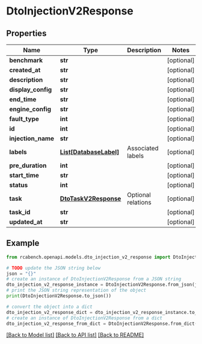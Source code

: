 # DtoInjectionV2Response


## Properties

Name | Type | Description | Notes
------------ | ------------- | ------------- | -------------
**benchmark** | **str** |  | [optional] 
**created_at** | **str** |  | [optional] 
**description** | **str** |  | [optional] 
**display_config** | **str** |  | [optional] 
**end_time** | **str** |  | [optional] 
**engine_config** | **str** |  | [optional] 
**fault_type** | **int** |  | [optional] 
**id** | **int** |  | [optional] 
**injection_name** | **str** |  | [optional] 
**labels** | [**List[DatabaseLabel]**](DatabaseLabel.md) | Associated labels | [optional] 
**pre_duration** | **int** |  | [optional] 
**start_time** | **str** |  | [optional] 
**status** | **int** |  | [optional] 
**task** | [**DtoTaskV2Response**](DtoTaskV2Response.md) | Optional relations | [optional] 
**task_id** | **str** |  | [optional] 
**updated_at** | **str** |  | [optional] 

## Example

```python
from rcabench.openapi.models.dto_injection_v2_response import DtoInjectionV2Response

# TODO update the JSON string below
json = "{}"
# create an instance of DtoInjectionV2Response from a JSON string
dto_injection_v2_response_instance = DtoInjectionV2Response.from_json(json)
# print the JSON string representation of the object
print(DtoInjectionV2Response.to_json())

# convert the object into a dict
dto_injection_v2_response_dict = dto_injection_v2_response_instance.to_dict()
# create an instance of DtoInjectionV2Response from a dict
dto_injection_v2_response_from_dict = DtoInjectionV2Response.from_dict(dto_injection_v2_response_dict)
```
[[Back to Model list]](../README.md#documentation-for-models) [[Back to API list]](../README.md#documentation-for-api-endpoints) [[Back to README]](../README.md)


